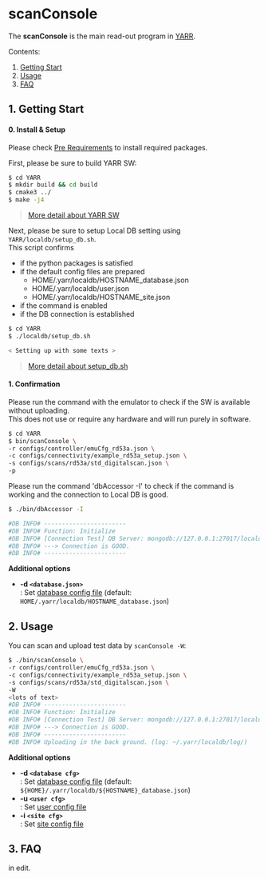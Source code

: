 # scanConsole

The **scanConsole** is the main read-out program in [YARR](https://yarr.readthedocs.io/en/latest/).

Contents:

1. [Getting Start](#1-getting-start)
2. [Usage](#2-usage)
3. [FAQ](#3-faq)

## 1. Getting Start

#### 0. Install & Setup

Please check [Pre Requirements](requirements.md) to install required packages.<br>

First, please be sure to build YARR SW:

```bash
$ cd YARR
$ mkdir build && cd build
$ cmake3 ../
$ make -j4
```
> [More detail about YARR SW](https://yarr.readthedocs.io/en/latest/)

Next, please be sure to setup Local DB setting using `YARR/localdb/setup_db.sh`. <br>
This script confirms

- if the python packages is satisfied
- if the default config files are prepared
    - HOME/.yarr/localdb/HOSTNAME_database.json
    - HOME/.yarr/localdb/user.json
    - HOME/.yarr/localdb/HOSTNAME_site.json
- if the command is enabled
- if the DB connection is established

```bash
$ cd YARR
$ ./localdb/setup_db.sh

< Setting up with some texts >
```
> [More detail about setup_db.sh](setup-db.md)

#### 1. Confirmation

Please run the command with the emulator to check if the SW is available without uploading.<br>
This does not use or require any hardware and will run purely in software.<br>

```bash
$ cd YARR
$ bin/scanConsole \
-r configs/controller/emuCfg_rd53a.json \
-c configs/connectivity/example_rd53a_setup.json \
-s configs/scans/rd53a/std_digitalscan.json \
-p
```

Please run the command 'dbAccessor -I' to check if the command is working and the connection to Local DB is good.

```bash
$ ./bin/dbAccessor -I

#DB INFO# -----------------------
#DB INFO# Function: Initialize
#DB INFO# [Connection Test] DB Server: mongodb://127.0.0.1:27017/localdb
#DB INFO# ---> Connection is GOOD.
#DB INFO# -----------------------
```

**Additional options**

- **-d ``<database.json>``**<br> : Set [database config file](config.md) (default: `HOME/.yarr/localdb/HOSTNAME_database.json`)

## 2. Usage

You can scan and upload test data by `scanConsole -W`:

```bash
$ ./bin/scanConsole \
-r configs/controller/emuCfg_rd53a.json \
-c configs/connectivity/example_rd53a_setup.json \
-s configs/scans/rd53a/std_digitalscan.json \
-W
<lots of text>
#DB INFO# -----------------------
#DB INFO# Function: Initialize
#DB INFO# [Connection Test] DB Server: mongodb://127.0.0.1:27017/localdb
#DB INFO# ---> Connection is GOOD.
#DB INFO# -----------------------
#DB INFO# Uploading in the back ground. (log: ~/.yarr/localdb/log/)
```

**Additional options**

- **-d ``<database cfg>``**<br> : Set [database config file](config.md) (default: `${HOME}/.yarr/localdb/${HOSTNAME}_database.json`)
- **-u ``<user cfg>``**<br> : Set [user config file](config.md)
- **-i ``<site cfg>``**<br> : Set [site config file](config.md)

## 3. FAQ

in edit.
